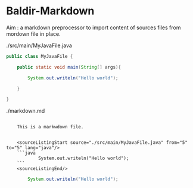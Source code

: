 # Baldir-Markdown

Aim : a markdown preprocessor to import content of sources files from mordown file in place.

./src/main/MyJavaFile.java

```java
public class MyJavaFile {

    public static void main(String[] args){

        System.out.writeln("Hello world");

    }

}
```


./markdown.md
```

    This is a markwdown file.


    <sourceListingStart source="./src/main/MyJavaFile.java" from="5" to="5" lang="java"/>
    ```java
            System.out.writeln("Hello world");
    ```
    <sourceListingEnd/>

```

<sourceListingStart source="./src/main/MyJavaFile.java" from="5" to="5" lang="java"/>

```java
        System.out.writeln("Hello world");
```

<sourceListingEnd/>